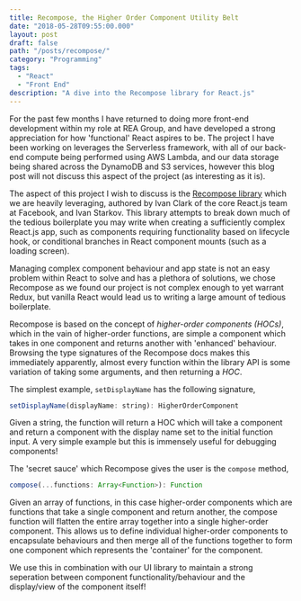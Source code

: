 ```yaml
---
title: Recompose, the Higher Order Component Utility Belt
date: "2018-05-28T09:55:00.000"
layout: post
draft: false
path: "/posts/recompose/"
category: "Programming"
tags:
  - "React"
  - "Front End"
description: "A dive into the Recompose library for React.js"
---
```


For the past few months I have returned to doing more front-end development within my role at REA Group, and have developed a strong appreciation for how 'functional' React aspires to be. The project I have been working on leverages the Serverless framework, with all of our back-end compute being performed using AWS Lambda, and our data storage being shared across the DynamoDB and S3 services, however this blog post will not discuss this aspect of the project (as interesting as it is).

The aspect of this project I wish to discuss is the [Recompose library](https://github.com/acdlite/recompose) which we are heavily leveraging, authored by Ivan Clark of the core React.js team at Facebook, and Ivan Starkov. This library attempts to break down much of the tedious boilerplate you may write when creating a sufficiently complex React.js app, such as components requiring functionality based on lifecycle hook, or conditional branches in React component mounts (such as a loading screen).

Managing complex component behaviour and app state is not an easy problem within React to solve and has a plethora of solutions, we chose Recompose as we found our project is not complex enough to yet warrant Redux, but vanilla React would lead us to writing a large amount of tedious boilerplate.

Recompose is based on the concept of _higher-order components (HOCs)_, which in the vain of higher-order functions, are simple a component which takes in one component and returns another with 'enhanced' behaviour. Browsing the type signatures of the Recompose docs makes this immediately apparently, almost every function within the library API is some variation of taking some arguments, and then returning a _HOC_.

The simplest example, `setDisplayName` has the following signature,

```javascript
setDisplayName(displayName: string): HigherOrderComponent
```

Given a string, the function will return a HOC which will take a component and return a component with the display name set to the initial function input. A very simple example but this is immensely useful for debugging components!

The 'secret sauce' which Recompose gives the user is the `compose` method,

```javascript
compose(...functions: Array<Function>): Function
```

Given an array of functions, in this case higher-order components which are functions that take a single component and return another, the compose function will flatten the entire array together into a single higher-order component. This allows us to define individual higher-order components to encapsulate behaviours and then merge all of the functions together to form one component which represents the 'container' for the component.

We use this in combination with our UI library to maintain a strong seperation between component functionality/behaviour and the display/view of the component itself!
